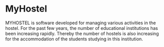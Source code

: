 # MyHostel
MYHOSTEL is software developed for managing various activities in the hostel. For the past few years, the number of educational institutions has been increasing rapidly. Thereby the number of hostels is also increasing for the accommodation of the students studying in this institution. 

